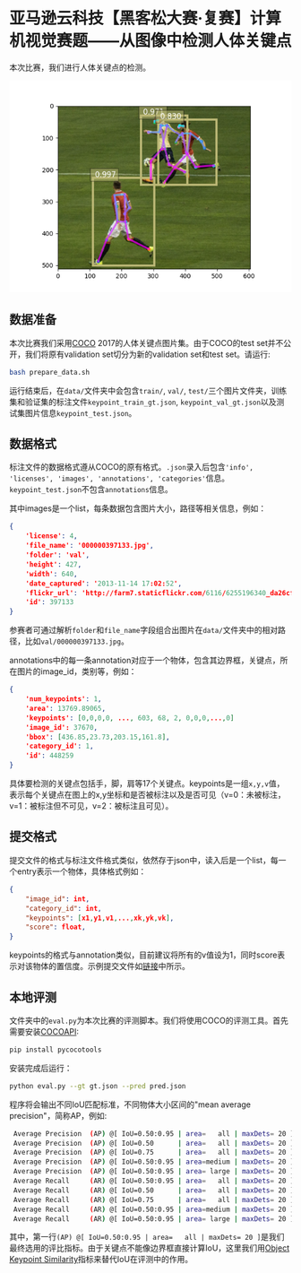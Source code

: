 # 亚马逊云科技【黑客松大赛·复赛】计算机视觉赛题——从图像中检测人体关键点

本次比赛，我们进行人体关键点的检测。

![](img/pose.png)

## 数据准备

本次比赛我们采用[COCO](https://cocodataset.org/) 2017的人体关键点图片集。由于COCO的test set并不公开，我们将原有validation set切分为新的validation set和test set。请运行:

```bash
bash prepare_data.sh
```

运行结束后，在`data/`文件夹中会包含`train/`, `val/`, `test/`三个图片文件夹，训练集和验证集的标注文件`keypoint_train_gt.json`, `keypoint_val_gt.json`以及测试集图片信息`keypoint_test.json`。

## 数据格式
标注文件的数据格式遵从COCO的原有格式。`.json`录入后包含`'info', 'licenses', 'images', 'annotations', 'categories'`信息。`keypoint_test.json`不包含`annotations`信息。

其中images是一个list，每条数据包含图片大小，路径等相关信息，例如：

```json
{
    'license': 4,
    'file_name': '000000397133.jpg',
    'folder': 'val',
    'height': 427,
    'width': 640,
    'date_captured': '2013-11-14 17:02:52',
    'flickr_url': 'http://farm7.staticflickr.com/6116/6255196340_da26cf2c9e_z.jpg',
    'id': 397133
}
```
参赛者可通过解析`folder`和`file_name`字段组合出图片在`data/`文件夹中的相对路径，比如`val/000000397133.jpg`。

annotations中的每一条annotation对应于一个物体，包含其边界框，关键点，所在图片的image_id，类别等，例如：

```json
{
    'num_keypoints': 1,
    'area': 13769.89065,
    'keypoints': [0,0,0,0, ..., 603, 68, 2, 0,0,0,...,0]
    'image_id': 37670,
    'bbox': [436.85,23.73,203.15,161.8],
    'category_id': 1,
    'id': 448259
}
```
具体要检测的关键点包括手，脚，肩等17个关键点。keypoints是一组`x,y,v`值，表示每个关键点在图上的x,y坐标和是否被标注以及是否可见（v=0：未被标注，v=1：被标注但不可见，v=2：被标注且可见）。

## 提交格式

提交文件的格式与标注文件格式类似，依然存于json中，读入后是一个list，每一个entry表示一个物体，具体格式例如：

```json
{
    "image_id": int,
    "category_id": int,
    "keypoints": [x1,y1,v1,...,xk,yk,vk],
    "score": float,
}
```

keypoints的格式与annotation类似，目前建议将所有的v值设为1，同时score表示对该物体的置信度。示例提交文件如[链接](https://github.com/cocodataset/cocoapi/blob/master/results/person_keypoints_val2014_fakekeypoints100_results.json)中所示。

## 本地评测

文件夹中的`eval.py`为本次比赛的评测脚本。我们将使用COCO的评测工具。首先需要安装[COCOAPI](https://github.com/cocodataset/cocoapi.git):

```bash
pip install pycocotools
```

安装完成后运行：

```bash
python eval.py --gt gt.json --pred pred.json
```

程序将会输出不同IoU匹配标准，不同物体大小区间的"mean average precision"，简称AP，例如:

```bash
 Average Precision  (AP) @[ IoU=0.50:0.95 | area=   all | maxDets= 20 ] = 0.010
 Average Precision  (AP) @[ IoU=0.50      | area=   all | maxDets= 20 ] = 0.010
 Average Precision  (AP) @[ IoU=0.75      | area=   all | maxDets= 20 ] = 0.010
 Average Precision  (AP) @[ IoU=0.50:0.95 | area=medium | maxDets= 20 ] = 0.010
 Average Precision  (AP) @[ IoU=0.50:0.95 | area= large | maxDets= 20 ] = 0.010
 Average Recall     (AR) @[ IoU=0.50:0.95 | area=   all | maxDets= 20 ] = 0.001
 Average Recall     (AR) @[ IoU=0.50      | area=   all | maxDets= 20 ] = 0.002
 Average Recall     (AR) @[ IoU=0.75      | area=   all | maxDets= 20 ] = 0.001
 Average Recall     (AR) @[ IoU=0.50:0.95 | area=medium | maxDets= 20 ] = 0.001
 Average Recall     (AR) @[ IoU=0.50:0.95 | area= large | maxDets= 20 ] = 0.002
```

其中，第一行`(AP) @[ IoU=0.50:0.95 | area=   all | maxDets= 20 ]`是我们最终选用的评比指标。由于关键点不能像边界框直接计算IoU，这里我们用[Object Keypoint Similarity](https://cocodataset.org/#keypoints-eval)指标来替代IoU在评测中的作用。
